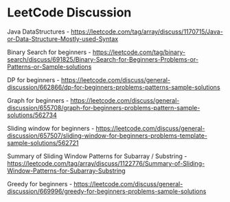 # LeetCode Discussion

Java DataStructures - https://leetcode.com/tag/array/discuss/1170715/Java-or-Data-Structure-Mostly-used-Syntax

Binary Search for beginners - https://leetcode.com/tag/binary-search/discuss/691825/Binary-Search-for-Beginners-Problems-or-Patterns-or-Sample-solutions

DP for beginners - https://leetcode.com/discuss/general-discussion/662866/dp-for-beginners-problems-patterns-sample-solutions

Graph for beginners - https://leetcode.com/discuss/general-discussion/655708/graph-for-beginners-problems-pattern-sample-solutions/562734

Sliding window for beginners - https://leetcode.com/discuss/general-discussion/657507/sliding-window-for-beginners-problems-template-sample-solutions/562721

Summary of Sliding Window Patterns for Subarray / Substring - https://leetcode.com/tag/array/discuss/1122776/Summary-of-Sliding-Window-Patterns-for-Subarray-Substring

Greedy for beginners - https://leetcode.com/discuss/general-discussion/669996/greedy-for-beginners-problems-sample-solutions


